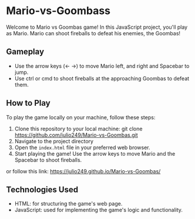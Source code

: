 # Mario-vs-Goombass
Welcome to Mario vs Goombas game! In this JavaScript project, you'll play as Mario. Mario can shoot fireballs to defeat his enemies, the Goombas!

## Gameplay

- Use the arrow keys (←  →) to move Mario left, and right and Spacebar to jump.
- Use ctrl or cmd to shoot fireballs at the approaching Goombas to defeat them.

## How to Play

To play the game locally on your machine, follow these steps:

1. Clone this repository to your local machine: git clone https://github.com/julio249/Mario-vs-Goombas.git
2. Navigate to the project directory
3. Open the `index.html` file in your preferred web browser.
4. Start playing the game! Use the arrow keys to move Mario and the Spacebar to shoot fireballs.

or follow this link: https://julio249.github.io/Mario-vs-Goombas/

## Technologies Used

- HTML: for structuring the game's web page.
- JavaScript: used for implementing the game's logic and functionality.
